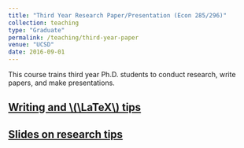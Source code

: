 ```yaml
---
title: "Third Year Research Paper/Presentation (Econ 285/296)"
collection: teaching
type: "Graduate"
permalink: /teaching/third-year-paper
venue: "UCSD"
date: 2016-09-01
---
```


This course trains third year Ph.D. students to conduct research, write papers, and make presentations.

## [Writing and \\(\LaTeX\\) tips](/files/latextips.pdf)

## [Slides on research tips](/files/researchtips.pdf)
